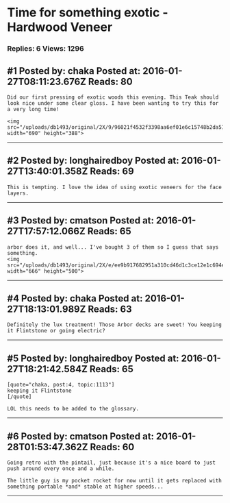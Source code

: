 # Time for something exotic - Hardwood Veneer

### Replies: 6 Views: 1296

## \#1 Posted by: chaka Posted at: 2016-01-27T08:11:23.676Z Reads: 80

```
Did our first pressing of exotic woods this evening. This Teak should look nice under some clear gloss. I have been wanting to try this for a very long time!

<img src="/uploads/db1493/original/2X/9/96021f4532f3398aa6ef01e6c15748b2da514196.jpg" width="690" height="388">
```

---
## \#2 Posted by: longhairedboy Posted at: 2016-01-27T13:40:01.358Z Reads: 69

```
This is tempting. I love the idea of using exotic veneers for the face layers.
```

---
## \#3 Posted by: cmatson Posted at: 2016-01-27T17:57:12.066Z Reads: 65

```
arbor does it, and well... I've bought 3 of them so I guess that says something.
<img src="/uploads/db1493/original/2X/e/ee9b917682951a310cd46d1c3ce12e1c694edca4.jpg" width="666" height="500">
```

---
## \#4 Posted by: chaka Posted at: 2016-01-27T18:13:01.989Z Reads: 63

```
Definitely the lux treatment! Those Arbor decks are sweet! You keeping it Flintstone or going electric?
```

---
## \#5 Posted by: longhairedboy Posted at: 2016-01-27T18:21:42.584Z Reads: 65

```
[quote="chaka, post:4, topic:1113"]
keeping it Flintstone
[/quote]

LOL this needs to be added to the glossary.
```

---
## \#6 Posted by: cmatson Posted at: 2016-01-28T01:53:47.362Z Reads: 60

```
Going retro with the pintail, just because it's a nice board to just push around every once and a while.

The little guy is my pocket rocket for now until it gets replaced with something portable *and* stable at higher speeds...
```

---
